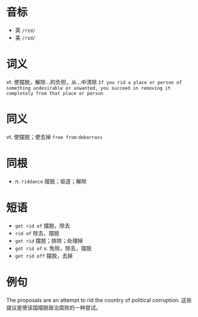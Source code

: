 # 音标

- 英 `/rɪd/`
- 美 `/rɪd/`

# 词义

vt. 使摆脱，解除…的负担，从…中清除
`If you rid a place or person of something undesirable or unwanted, you succeed in removing it completely from that place or person`

# 同义

vt. 使摆脱；使去掉
`free from` `debarrass`

# 同根

- n. `riddance` 摆脱；驱逐；解除

# 短语

- `get rid of` 摆脱，除去
- `rid of` 除去，摆脱
- `get rid` 摆脱；排除；处理掉
- `got rid of` v. 免除，除去，摆脱
- `get rid off` 摆脱，去掉

# 例句

The proposals are an attempt to rid the country of political corruption.
这些提议是使该国摆脱政治腐败的一种尝试。


